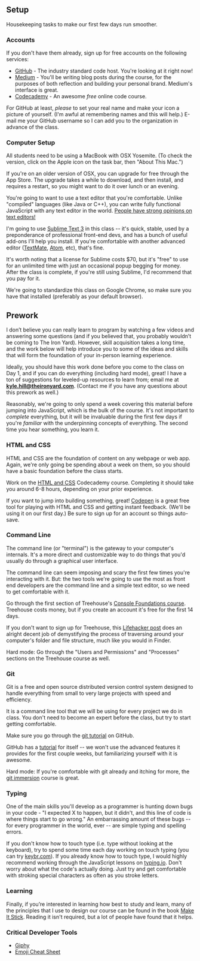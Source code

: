 ## Setup

Housekeeping tasks to make our first few days run smoother.

### Accounts

If you don't have them already, sign up for free accounts on the following services:

* [GitHub](http://github.com) - The industry standard code host. You're looking at it right now!
* [Medium](http://medium.com) - You'll be writing blog posts during the course, for the purposes of both reflection and building your personal brand. Medium's interface is great.
* [Codecademy](http://codecademy.com) - An awesome *free* online code course.

For GitHub at least, *please* to set your real name and make your icon a picture of yourself. (I'm awful at remembering names and this will help.) E-mail me your GitHub username so I can add you to the organization in advance of the class.

### Computer Setup

All students need to be using a MacBook with OSX Yosemite. (To check the version, click on the Apple icon on the task bar, then "About This Mac.")

If you're on an older version of OSX, you can upgrade for free through the App Store. The upgrade takes a while to download, and then install, and requires a restart, so you might want to do it over lunch or an evening.

You're going to want to use a text editor that you're comfortable. Unlike "compiled" languages (like Java or C++), you can write fully functional JavaScript with any text editor in the world. [People have strong opinions on text editors!](http://xkcd.com/378/)

I'm going to use [Sublime Text 3](http://www.sublimetext.com/3) in this class -- it's quick, stable, used by a preponderance of professional front-end devs, and has a bunch of useful add-ons I'll help you install. If you're comfortable with another advanced editor ([TextMate](http://macromates.com/), [Atom](https://atom.io/), etc), that's fine.

It's worth noting that a license for Sublime costs $70, but it's "free" to use for an unlimited time with just an occasional popup begging for money. After the class is complete, if you're still using Sublime, I'd recommend that you pay for it.

We're going to standardize this class on Google Chrome, so make sure you have that installed (preferably as your default browser).


## Prework

I don’t believe you can really learn to program by watching a few videos and answering some questions (and if you believed that, you probably wouldn’t be coming to The Iron Yard). However, skill acquisition takes a long time, and the work below will help introduce you to some of the ideas and skills that will form the foundation of your in-person learning experience.

Ideally, you should have this work done before you come to the class on Day 1, and if you can do everything (including hard mode), great! I have a ton of suggestions for leveled-up resources to learn from; email me at **kyle.hill@theironyard.com**. (Contact me if you have any questions about this prework as well.)

Reasonably, we're going to only spend a week covering this material before jumping into JavaScript, which is the bulk of the course. It's not important to *complete* everything, but it will be invaluable during the first few days if you're *familiar* with the underpinning concepts of everything. The second time you hear something, you learn it.

### HTML and CSS

HTML and CSS are the foundation of content on any webpage or web app. Again, we're only going be spending about a week on them, so you should have a basic foundation before the class starts.

Work on the [HTML and CSS](http://www.codecademy.com/en/tracks/web) Codecademy course. Completing it should take you around 6-8 hours, depending on your prior experience.

If you want to jump into building something, great! [Codepen](http://codepen.io) is a great free tool for playing with HTML and CSS and getting instant feedback. (We'll be using it on our first day.) Be sure to sign up for an account so things auto-save.

### Command Line

The command line (or "terminal") is the gateway to your computer's internals. It's a more direct and customizable way to do things that you'd usually do through a graphical user interface.

The command line can seem imposing and scary the first few times you're interacting with it. But: the two tools we're going to use the most as front end developers are the command line and a simple text editor, so we need to get comfortable with it.

Go through the first section of Treehouse's [Console Foundations course](http://teamtreehouse.com/library/console-foundations#getting-started-with-the-console). Treehouse costs money, but if you create an account it's free for the first 14 days.

If you don't want to sign up for Treehouse, this [Lifehacker post](http://lifehacker.com/5633909/who-needs-a-mouse-learn-to-use-the-command-line-for-almost-anything) does an alright decent job of demystifying the process of traversing around your computer's folder and file structure, much like you would in Finder.

Hard mode: Go through the "Users and Permissions" and "Processes" sections on the Treehouse course as well.

### Git

Git is a free and open source distributed version control system designed to handle everything from small to very large projects with speed and efficiency.

It is a command line tool that we will be using for every project we do in class. You don't need to become an expert before the class, but try to start getting comfortable.

Make sure you go through the [git tutorial](https://try.github.io) on GitHub.

GitHub has a [tutorial](https://guides.github.com/) for itself -- we won't use the advanced features it provides for the first couple weeks, but familiarizing yourself with it is awesome.

Hard mode: If you're comfortable with git already and itching for more, the [git immersion](http://gitimmersion.com/) course is great.


### Typing

One of the main skills you'll develop as a programmer is hunting down bugs in your code - "I expected X to happen, but it didn't, and this line of code is where things start to go wrong." An embarrassing amount of these bugs -- for every programmer in the world, ever -- are simple typing and spelling errors.

If you don't know how to touch type (i.e. type without looking at the keyboard), try to spend some time each day working on touch typing (you can try [keybr.com](http://keybr.com)). If you already know how to touch type, I would highly recommend working through the JavaScript lessons on [typing.io](http://typing.io). Don't worry about what the code's actually doing. Just try and get comfortable with stroking special characters as often as you stroke letters.

### Learning
Finally, if you’re interested in learning how best to study and learn, many of the principles that I use to design our course can be found in the book [Make It Stick](http://www.amazon.com/Make-It-Stick-Successful-Learning/dp/0674729013). Reading it isn't required, but a lot of people have found that it helps.

### Critical Developer Tools

* [Giphy](http://giphy.com/)
* [Emoji Cheat Sheet](http://www.emoji-cheat-sheet.com/)

